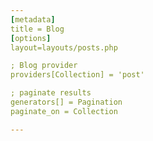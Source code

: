 ```yaml
---
[metadata]
title = Blog
[options]
layout=layouts/posts.php

; Blog provider
providers[Collection] = 'post'

; paginate results
generators[] = Pagination
paginate_on = Collection

---
```

